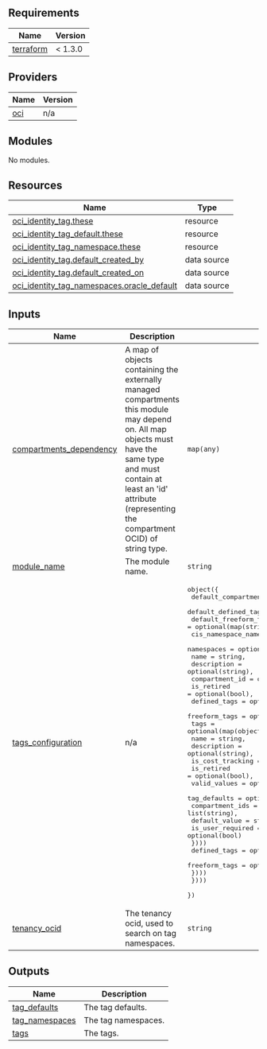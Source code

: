 ## Requirements

| Name | Version |
|------|---------|
| <a name="requirement_terraform"></a> [terraform](#requirement\_terraform) | < 1.3.0 |

## Providers

| Name | Version |
|------|---------|
| <a name="provider_oci"></a> [oci](#provider\_oci) | n/a |

## Modules

No modules.

## Resources

| Name | Type |
|------|------|
| [oci_identity_tag.these](https://registry.terraform.io/providers/oracle/oci/latest/docs/resources/identity_tag) | resource |
| [oci_identity_tag_default.these](https://registry.terraform.io/providers/oracle/oci/latest/docs/resources/identity_tag_default) | resource |
| [oci_identity_tag_namespace.these](https://registry.terraform.io/providers/oracle/oci/latest/docs/resources/identity_tag_namespace) | resource |
| [oci_identity_tag.default_created_by](https://registry.terraform.io/providers/oracle/oci/latest/docs/data-sources/identity_tag) | data source |
| [oci_identity_tag.default_created_on](https://registry.terraform.io/providers/oracle/oci/latest/docs/data-sources/identity_tag) | data source |
| [oci_identity_tag_namespaces.oracle_default](https://registry.terraform.io/providers/oracle/oci/latest/docs/data-sources/identity_tag_namespaces) | data source |

## Inputs

| Name | Description | Type | Default | Required |
|------|-------------|------|---------|:--------:|
| <a name="input_compartments_dependency"></a> [compartments\_dependency](#input\_compartments\_dependency) | A map of objects containing the externally managed compartments this module may depend on. All map objects must have the same type and must contain at least an 'id' attribute (representing the compartment OCID) of string type. | `map(any)` | `null` | no |
| <a name="input_module_name"></a> [module\_name](#input\_module\_name) | The module name. | `string` | `"tags"` | no |
| <a name="input_tags_configuration"></a> [tags\_configuration](#input\_tags\_configuration) | n/a | <pre>object({<br>    default_compartment_id   = string,<br>    default_defined_tags     = optional(map(string)),<br>    default_freeform_tags    = optional(map(string))<br>    cis_namespace_name       = optional(string),<br>    namespaces = optional(map(object({<br>      name             = string,<br>      description      = optional(string),<br>      compartment_id   = optional(string),<br>      is_retired       = optional(bool),<br>      defined_tags     = optional(map(string)),<br>      freeform_tags    = optional(map(string))<br>      tags = optional(map(object({<br>        name             = string,<br>        description      = optional(string),<br>        is_cost_tracking = optional(bool),<br>        is_retired       = optional(bool),<br>        valid_values     = optional(list(string)),<br>        tag_defaults     = optional(map(object({<br>          compartment_ids = list(string),<br>          default_value = string,<br>          is_user_required = optional(bool)<br>        })))<br>        defined_tags        = optional(map(string)),<br>        freeform_tags       = optional(map(string)),<br>      })))  <br>    })))<br>  })</pre> | `null` | no |
| <a name="input_tenancy_ocid"></a> [tenancy\_ocid](#input\_tenancy\_ocid) | The tenancy ocid, used to search on tag namespaces. | `string` | n/a | yes |

## Outputs

| Name | Description |
|------|-------------|
| <a name="output_tag_defaults"></a> [tag\_defaults](#output\_tag\_defaults) | The tag defaults. |
| <a name="output_tag_namespaces"></a> [tag\_namespaces](#output\_tag\_namespaces) | The tag namespaces. |
| <a name="output_tags"></a> [tags](#output\_tags) | The tags. |

